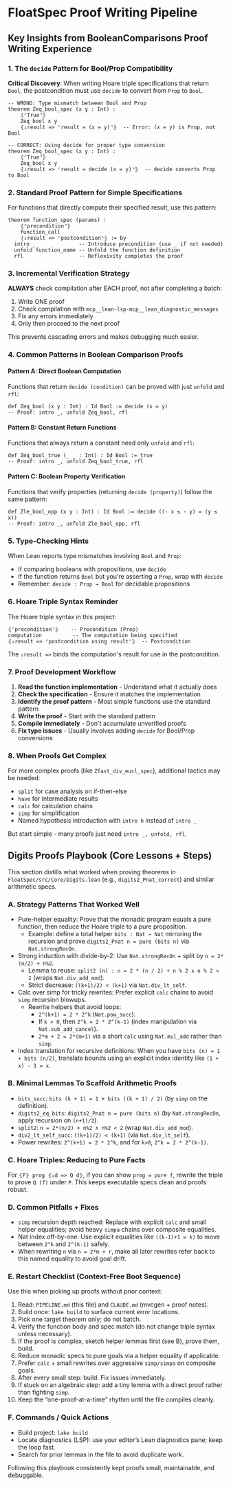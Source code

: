 # FloatSpec Proof Writing Pipeline

## Key Insights from BooleanComparisons Proof Writing Experience

### 1. The `decide` Pattern for Bool/Prop Compatibility
**Critical Discovery**: When writing Hoare triple specifications that return `Bool`, the postcondition must use `decide` to convert from `Prop` to `Bool`.

```lean
-- WRONG: Type mismatch between Bool and Prop
theorem Zeq_bool_spec (x y : Int) :
    ⦃⌜True⌝⦄
    Zeq_bool x y
    ⦃⇓result => ⌜result = (x = y)⌝⦄  -- Error: (x = y) is Prop, not Bool

-- CORRECT: Using decide for proper type conversion
theorem Zeq_bool_spec (x y : Int) :
    ⦃⌜True⌝⦄
    Zeq_bool x y
    ⦃⇓result => ⌜result = decide (x = y)⌝⦄  -- decide converts Prop to Bool
```

### 2. Standard Proof Pattern for Simple Specifications

For functions that directly compute their specified result, use this pattern:

```lean
theorem function_spec (params) :
    ⦃⌜precondition⌝⦄
    function_call
    ⦃⇓result => ⌜postcondition⌝⦄ := by
  intro _              -- Introduce precondition (use _ if not needed)
  unfold function_name -- Unfold the function definition
  rfl                  -- Reflexivity completes the proof
```

### 3. Incremental Verification Strategy

**ALWAYS** check compilation after EACH proof, not after completing a batch:
1. Write ONE proof
2. Check compilation with `mcp__lean-lsp-mcp__lean_diagnostic_messages`
3. Fix any errors immediately
4. Only then proceed to the next proof

This prevents cascading errors and makes debugging much easier.

### 4. Common Patterns in Boolean Comparison Proofs

#### Pattern A: Direct Boolean Computation
Functions that return `decide (condition)` can be proved with just `unfold` and `rfl`:
```lean
def Zeq_bool (x y : Int) : Id Bool := decide (x = y)
-- Proof: intro _, unfold Zeq_bool, rfl
```

#### Pattern B: Constant Return Functions
Functions that always return a constant need only `unfold` and `rfl`:
```lean
def Zeq_bool_true (_ _ : Int) : Id Bool := true
-- Proof: intro _, unfold Zeq_bool_true, rfl
```

#### Pattern C: Boolean Property Verification
Functions that verify properties (returning `decide (property)`) follow the same pattern:
```lean
def Zle_bool_opp (x y : Int) : Id Bool := decide ((- x ≤ - y) = (y ≤ x))
-- Proof: intro _, unfold Zle_bool_opp, rfl
```

### 5. Type-Checking Hints

When Lean reports type mismatches involving `Bool` and `Prop`:
- If comparing booleans with propositions, use `decide` 
- If the function returns `Bool` but you're asserting a `Prop`, wrap with `decide`
- Remember: `decide : Prop → Bool` for decidable propositions

### 6. Hoare Triple Syntax Reminder

The Hoare triple syntax in this project:
```lean
⦃⌜precondition⌝⦄    -- Precondition (Prop)
computation          -- The computation being specified
⦃⇓result => ⌜postcondition using result⌝⦄  -- Postcondition
```

The `⇓result =>` binds the computation's result for use in the postcondition.

### 7. Proof Development Workflow

1. **Read the function implementation** - Understand what it actually does
2. **Check the specification** - Ensure it matches the implementation
3. **Identify the proof pattern** - Most simple functions use the standard pattern
4. **Write the proof** - Start with the standard pattern
5. **Compile immediately** - Don't accumulate unverified proofs
6. **Fix type issues** - Usually involves adding `decide` for Bool/Prop conversions

### 8. When Proofs Get Complex

For more complex proofs (like `Zfast_div_eucl_spec`), additional tactics may be needed:
- `split` for case analysis on if-then-else
- `have` for intermediate results  
- `calc` for calculation chains
- `simp` for simplification
- Named hypothesis introduction with `intro h` instead of `intro _`

But start simple - many proofs just need `intro _, unfold, rfl`.

## Digits Proofs Playbook (Core Lessons + Steps)

This section distills what worked when proving theorems in `FloatSpec/src/Core/Digits.lean` (e.g., `digits2_Pnat_correct`) and similar arithmetic specs.

### A. Strategy Patterns That Worked Well

- Pure-helper equality: Prove that the monadic program equals a pure function, then reduce the Hoare triple to a pure proposition.
  - Example: define a total helper `bits : Nat → Nat` mirroring the recursion and prove `digits2_Pnat n = pure (bits n)` via `Nat.strongRecOn`.
- Strong induction with divide-by-2: Use `Nat.strongRecOn` + split by `n = 2*(n/2) + n%2`.
  - Lemma to reuse: `split2 (n) : n = 2 * (n / 2) + n % 2 ∧ n % 2 < 2` (wraps `Nat.div_add_mod`).
  - Strict decrease: `((k+1)/2) < (k+1)` via `Nat.div_lt_self`.
- Calc over simp for tricky rewrites: Prefer explicit `calc` chains to avoid `simp` recursion blowups.
  - Rewrite helpers that avoid loops:
    - `2^(k+1) = 2 * 2^k` (`Nat.pow_succ`).
    - If `k > 0`, then `2^k = 2 * 2^(k-1)` (index manipulation via `Nat.sub_add_cancel`).
    - `2*m + 2 = 2*(m+1)` via a short `calc` using `Nat.mul_add` rather than `simp`.
- Index translation for recursive definitions: When you have `bits (n) = 1 + bits (n/2)`, translate bounds using an explicit index identity like `(1 + x) - 1 = x`.

### B. Minimal Lemmas To Scaffold Arithmetic Proofs

- `bits_succ`: `bits (k + 1) = 1 + bits ((k + 1) / 2)` (by `simp` on the definition).
- `digits2_eq_bits`: `digits2_Pnat n = pure (bits n)` (by `Nat.strongRecOn`, apply recursion on `(n+1)/2`).
- `split2`: `n = 2*(n/2) + n%2 ∧ n%2 < 2` (wrap `Nat.div_add_mod`).
- `div2_lt_self_succ`: `((k+1)/2) < (k+1)` (via `Nat.div_lt_self`).
- Power rewrites: `2^(k+1) = 2 * 2^k`, and for `k>0`, `2^k = 2 * 2^(k-1)`.

### C. Hoare Triples: Reducing to Pure Facts

For `⦃P⦄ prog ⦃⇓d => Q d⦄`, if you can show `prog = pure f`, rewrite the triple to prove `Q (f)` under `P`. This keeps executable specs clean and proofs robust.

### D. Common Pitfalls + Fixes

- `simp` recursion depth reached: Replace with explicit `calc` and small helper equalities; avoid heavy `simpa` chains over composite equalities.
- Nat index off-by-one: Use explicit equalities like `((k-1)+1 = k)` to move between `2^k` and `2^(k-1)` safely.
- When rewriting `n` via `n = 2*m + r`, make all later rewrites refer back to this named equality to avoid goal drift.

### E. Restart Checklist (Context-Free Boot Sequence)

Use this when picking up proofs without prior context:

1) Read: `PIPELINE.md` (this file) and `CLAUDE.md` (mvcgen + proof notes).
2) Build once: `lake build` to surface current error locations.
3) Pick one target theorem only; do not batch.
4) Verify the function body and spec match (do not change triple syntax unless necessary).
5) If the proof is complex, sketch helper lemmas first (see B), prove them, build.
6) Reduce monadic specs to pure goals via a helper equality if applicable.
7) Prefer `calc` + small rewrites over aggressive `simp/simpa` on composite goals.
8) After every small step: build. Fix issues immediately.
9) If stuck on an algebraic step: add a tiny lemma with a direct proof rather than fighting `simp`.
10) Keep the “one-proof-at-a-time” rhythm until the file compiles cleanly.

### F. Commands / Quick Actions

- Build project: `lake build`
- Locate diagnostics (LSP): use your editor’s Lean diagnostics pane; keep the loop fast.
- Search for prior lemmas in the file to avoid duplicate work.

Following this playbook consistently kept proofs small, maintainable, and debuggable.
